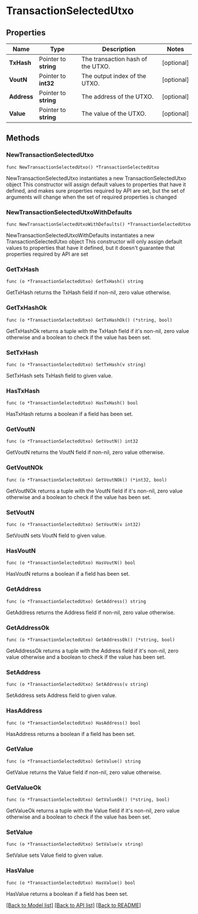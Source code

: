 # TransactionSelectedUtxo

## Properties

Name | Type | Description | Notes
------------ | ------------- | ------------- | -------------
**TxHash** | Pointer to **string** | The transaction hash of the UTXO. | [optional] 
**VoutN** | Pointer to **int32** | The output index of the UTXO. | [optional] 
**Address** | Pointer to **string** | The address of the UTXO. | [optional] 
**Value** | Pointer to **string** | The value of the UTXO. | [optional] 

## Methods

### NewTransactionSelectedUtxo

`func NewTransactionSelectedUtxo() *TransactionSelectedUtxo`

NewTransactionSelectedUtxo instantiates a new TransactionSelectedUtxo object
This constructor will assign default values to properties that have it defined,
and makes sure properties required by API are set, but the set of arguments
will change when the set of required properties is changed

### NewTransactionSelectedUtxoWithDefaults

`func NewTransactionSelectedUtxoWithDefaults() *TransactionSelectedUtxo`

NewTransactionSelectedUtxoWithDefaults instantiates a new TransactionSelectedUtxo object
This constructor will only assign default values to properties that have it defined,
but it doesn't guarantee that properties required by API are set

### GetTxHash

`func (o *TransactionSelectedUtxo) GetTxHash() string`

GetTxHash returns the TxHash field if non-nil, zero value otherwise.

### GetTxHashOk

`func (o *TransactionSelectedUtxo) GetTxHashOk() (*string, bool)`

GetTxHashOk returns a tuple with the TxHash field if it's non-nil, zero value otherwise
and a boolean to check if the value has been set.

### SetTxHash

`func (o *TransactionSelectedUtxo) SetTxHash(v string)`

SetTxHash sets TxHash field to given value.

### HasTxHash

`func (o *TransactionSelectedUtxo) HasTxHash() bool`

HasTxHash returns a boolean if a field has been set.

### GetVoutN

`func (o *TransactionSelectedUtxo) GetVoutN() int32`

GetVoutN returns the VoutN field if non-nil, zero value otherwise.

### GetVoutNOk

`func (o *TransactionSelectedUtxo) GetVoutNOk() (*int32, bool)`

GetVoutNOk returns a tuple with the VoutN field if it's non-nil, zero value otherwise
and a boolean to check if the value has been set.

### SetVoutN

`func (o *TransactionSelectedUtxo) SetVoutN(v int32)`

SetVoutN sets VoutN field to given value.

### HasVoutN

`func (o *TransactionSelectedUtxo) HasVoutN() bool`

HasVoutN returns a boolean if a field has been set.

### GetAddress

`func (o *TransactionSelectedUtxo) GetAddress() string`

GetAddress returns the Address field if non-nil, zero value otherwise.

### GetAddressOk

`func (o *TransactionSelectedUtxo) GetAddressOk() (*string, bool)`

GetAddressOk returns a tuple with the Address field if it's non-nil, zero value otherwise
and a boolean to check if the value has been set.

### SetAddress

`func (o *TransactionSelectedUtxo) SetAddress(v string)`

SetAddress sets Address field to given value.

### HasAddress

`func (o *TransactionSelectedUtxo) HasAddress() bool`

HasAddress returns a boolean if a field has been set.

### GetValue

`func (o *TransactionSelectedUtxo) GetValue() string`

GetValue returns the Value field if non-nil, zero value otherwise.

### GetValueOk

`func (o *TransactionSelectedUtxo) GetValueOk() (*string, bool)`

GetValueOk returns a tuple with the Value field if it's non-nil, zero value otherwise
and a boolean to check if the value has been set.

### SetValue

`func (o *TransactionSelectedUtxo) SetValue(v string)`

SetValue sets Value field to given value.

### HasValue

`func (o *TransactionSelectedUtxo) HasValue() bool`

HasValue returns a boolean if a field has been set.


[[Back to Model list]](../README.md#documentation-for-models) [[Back to API list]](../README.md#documentation-for-api-endpoints) [[Back to README]](../README.md)


